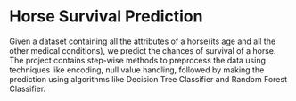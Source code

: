 # Horse Survival Prediction
Given a dataset containing all the attributes of a horse(its age and all the other medical conditions), we predict the chances of survival of a horse. The project contains step-wise methods to preprocess the data using techniques like encoding, null value handling, followed by making the prediction using algorithms like Decision Tree Classifier and Random Forest Classifier. 
